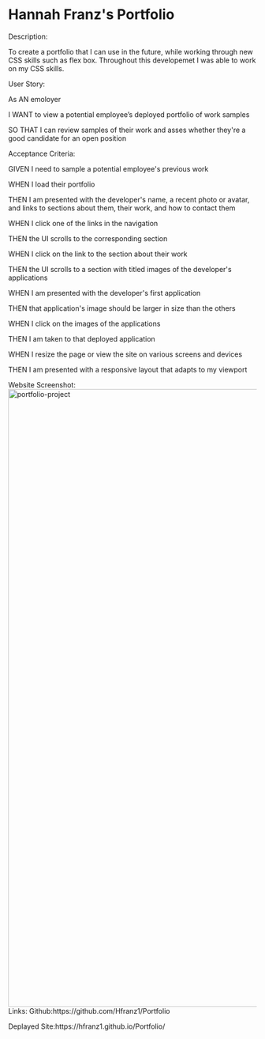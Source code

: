 # Hannah Franz's Portfolio
Description:
<p>To create a portfolio that I can use in the future, while working through new CSS skills such as flex box. Throughout this developemet I was able to work on my CSS skills.</p>
User Story:
<p>As AN emoloyer</p>
<p>I WANT to view a potential employee’s deployed portfolio of work samples </p>
<p>SO THAT I can review samples of their work and asses whether they're a good candidate for an open position </p>
Acceptance Criteria:
<p>
GIVEN I need to sample a potential employee's previous work
</p>
<p>
WHEN I load their portfolio
</p>
<p>
THEN I am presented with the developer's name, a recent photo or avatar, and links to sections about them, their work, and how to contact them
</p>
<p>
WHEN I click one of the links in the navigation
  </p>
<p>
THEN the UI scrolls to the corresponding section
  </p>
<p>
WHEN I click on the link to the section about their work
  </p>
<p>
THEN the UI scrolls to a section with titled images of the developer's applications
  </p>
<p>
WHEN I am presented with the developer's first application
  </p>
<p>
THEN that application's image should be larger in size than the others</p>
<p>
WHEN I click on the images of the applications
  </p>
<p>
THEN I am taken to that deployed application
  </p>
<p>
WHEN I resize the page or view the site on various screens and devices
  </p>
<p>
THEN I am presented with a responsive layout that adapts to my viewport
</p>
Website Screenshot:
<img width="1250" alt="portfolio-project" src="https://user-images.githubusercontent.com/87962035/132734450-d2aad2a7-eb65-4af9-8e39-beaa59c8d882.png">
Links:
Github:https://github.com/Hfranz1/Portfolio
<p>Deplayed Site:https://hfranz1.github.io/Portfolio/</p>
